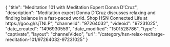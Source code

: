 {
    "title": "Meditation 101 with Meditation Expert Donna D'Cruz",
    "description": "Meditation expert Donna D'Cruz discusses relaxing and finding balance in a fast-paced world. Shop HSN Connected Life at https:\/\/goo.gl\/sjTNLP",
    "channelid": "97264032",
    "videoid": "97231025",
    "date_created": "1496930559",
    "date_modified": "1501528786",
    "type": "captivate",
    "layout": "channelVideo",
    "url": "\/category\/hsn-relax-recharge-meditation-101\/97264032-97231025"
}